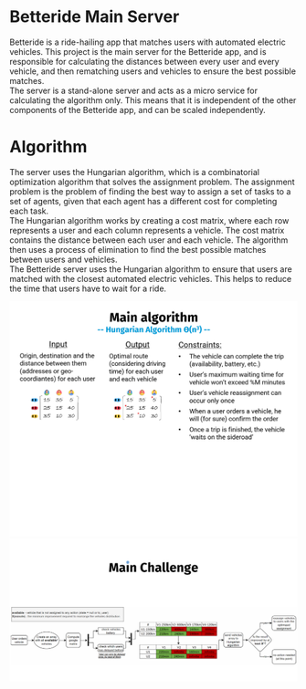 # Betteride Main Server

Betteride is a ride-hailing app that matches users with automated electric vehicles. This project is the main server for the Betteride app, and is responsible for calculating the distances between every user and every vehicle, and then rematching users and vehicles to ensure the best possible matches.<br>
The server is a stand-alone server and acts as a micro service for calculating the algorithm only. This means that it is independent of the other components of the Betteride app, and can be scaled independently.

# Algorithm

The server uses the Hungarian algorithm, which is a combinatorial optimization algorithm that solves the assignment problem. The assignment problem is the problem of finding the best way to assign a set of tasks to a set of agents, given that each agent has a different cost for completing each task.<br>
The Hungarian algorithm works by creating a cost matrix, where each row represents a user and each column represents a vehicle. The cost matrix contains the distance between each user and each vehicle. The algorithm then uses a process of elimination to find the best possible matches between users and vehicles.<br>
The Betteride server uses the Hungarian algorithm to ensure that users are matched with the closest automated electric vehicles. This helps to reduce the time that users have to wait for a ride.<br>

![Example Image](images/1.png)
<br>
![Example Image](images/2.png)
